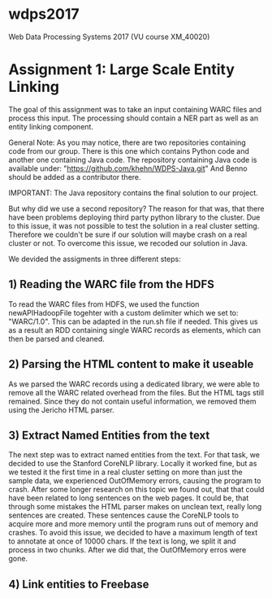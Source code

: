 # wdps2017
Web Data Processing Systems 2017 (VU course XM_40020)

# Assignment 1: Large Scale Entity Linking
The goal of this assignment was to take an input containing WARC files and process this input. The processing should contain a NER part as well as an entity linking component.

General Note: As you may notice, there are two repositories containing code from our group. 
There is this one which contains Python code and another one containing Java code.
The repository containing Java code is available under: "https://github.com/khehn/WDPS-Java.git"
And Benno should be added as a contributor there. 

IMPORTANT: The Java repository contains the final solution to our project.

But why did we use a second repository?
The reason for that was, that there have been problems deploying third party python library to the cluster. Due to this issue, it was not possible to test the solution in a real cluster setting. Therefore we couldn't be sure if our solution will maybe crash on a real cluster or not. 
To overcome this issue, we recoded our solution in Java.

We devided the assigments in three different steps:

## 1) Reading the WARC file from the HDFS
To read the WARC files from HDFS, we used the function newAPIHadoopFile togehter with a custom delimiter which we set to: "WARC/1.0". This can be adapted in the run.sh file if needed. This gives us as a result an RDD containing single WARC records as elements, which can then be parsed and cleaned. 
## 2) Parsing the HTML content to make it useable
As we parsed the WARC records using a dedicated library, we were able to remove all the WARC related overhead from the files. But the HTML tags still remained. Since they do not contain useful information, we removed them using the Jericho HTML parser.
## 3) Extract Named Entities from the text
The next step was to extract named entities from the text. For that task, we decided to use the Stanford CoreNLP library. Locally it worked fine, but as we tested it the first time in a real cluster setting on more than just the sample data, we experienced OutOfMemory errors, causing the program to crash. After some longer research on this topic we found out, that that could have been related to long sentences on the web pages. It could be, that through some mistakes the HTML parser makes on unclean text, really long sentences are created. These sentences cause the CoreNLP tools to acquire more and more memory until the program runs out of memory and crashes. To avoid this issue, we decided to have a maximum length of text to annotate at once of 10000 chars. If the text is long, we split it and process in two chunks. 
After we did that, the OutOfMemory erros were gone.
## 4) Link entities to Freebase

